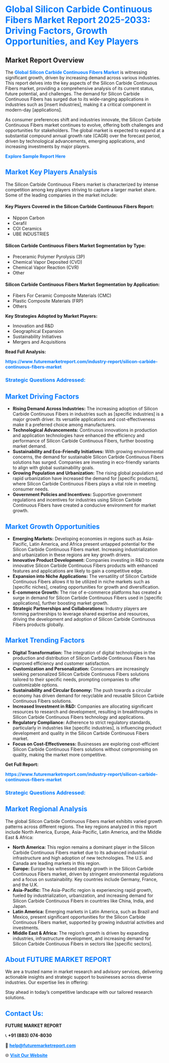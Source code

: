 <h1 style="color: #007BFF;">Global Silicon Carbide Continuous Fibers Market Report 2025-2033: Driving Factors, Growth Opportunities, and Key Players</h1>

<section id="overview">
<h2>Market Report Overview</h2>
<p>The <a href="https://www.futuremarketreport.com/industry-report/silicon-carbide-continuous-fibers-market" style="color: #007BFF; text-decoration: none;"><strong>Global Silicon Carbide Continuous Fibers Market</strong></a> is witnessing significant growth, driven by increasing demand across various industries. This report delves into the key aspects of the Silicon Carbide Continuous Fibers market, providing a comprehensive analysis of its current status, future potential, and challenges. The demand for Silicon Carbide Continuous Fibers has surged due to its wide-ranging applications in industries such as [insert industries], making it a critical component in modern-day [applications].</p>
<p>As consumer preferences shift and industries innovate, the Silicon Carbide Continuous Fibers market continues to evolve, offering both challenges and opportunities for stakeholders. The global market is expected to expand at a substantial compound annual growth rate (CAGR) over the forecast period, driven by technological advancements, emerging applications, and increasing investments by major players.</p>
</section>

<section id="overview">
<p><a href="https://www.futuremarketreport.com/request-sample/reportId=114821" style="color: #007BFF; text-decoration: none;"><strong>Explore Sample Report Here</strong></a></p>
</section>

<section id="key-players">
<h2 style="color: #007BFF;">Market Key Players Analysis</h2>
<p>The Silicon Carbide Continuous Fibers market is characterized by intense competition among key players striving to capture a larger market share. Some of the leading companies in the market include:</p>
<h4>Key Players Covered in the Silicon Carbide Continuous Fibers Report:</h4>
<ul><li>Nippon Carbon</li><li>Cerafil</li><li>COI Ceramics</li><li>UBE INDUSTRIES</li></ul>
<h4>Silicon Carbide Continuous Fibers Market Segmentation by Type:</h4>
<ul><li>Preceramic Polymer Pyrolysis (3P)</li><li>Chemical Vapor Deposited (CVD)</li><li>Chemical Vapor Reaction (CVR)</li><li>Other</li></ul>

<h4>Silicon Carbide Continuous Fibers Market Segmentation by Application:</h4>
<ul><li>Fibers For Ceramic Composite Materials (CMC)</li><li>Plastic Composite Materials (FRP)</li><li>Others</li></ul>
<p><strong>Key Strategies Adopted by Market Players:</strong></p>
<ul>
<li>Innovation and R&D</li>
<li>Geographical Expansion</li>
<li>Sustainability Initiatives</li>
<li>Mergers and Acquisitions</li>
</ul>
</section>

<section>
<p><strong>Read Full Analysis: </strong></p><a href="https://www.futuremarketreport.com/industry-report/silicon-carbide-continuous-fibers-market" style="color: #007BFF; text-decoration: none;"><strong>https://www.futuremarketreport.com/industry-report/silicon-carbide-continuous-fibers-market</strong></a>
<h3 style="color: #007BFF;">Strategic Questions Addressed:</h3>
</section>

<section id="driving-factors">
<h2 style="color: #007BFF;">Market Driving Factors</h2>
<ul>
<li><strong>Rising Demand Across Industries:</strong> The increasing adoption of Silicon Carbide Continuous Fibers in industries such as [specific industries] is a major growth driver. Its versatile applications and cost-effectiveness make it a preferred choice among manufacturers.</li>
<li><strong>Technological Advancements:</strong> Continuous innovations in production and application technologies have enhanced the efficiency and performance of Silicon Carbide Continuous Fibers, further boosting market demand.</li>
<li><strong>Sustainability and Eco-Friendly Initiatives:</strong> With growing environmental concerns, the demand for sustainable Silicon Carbide Continuous Fibers solutions has surged. Companies are investing in eco-friendly variants to align with global sustainability goals.</li>
<li><strong>Growing Population and Urbanization:</strong> The rising global population and rapid urbanization have increased the demand for [specific products], where Silicon Carbide Continuous Fibers plays a vital role in meeting consumer needs.</li>
<li><strong>Government Policies and Incentives:</strong> Supportive government regulations and incentives for industries using Silicon Carbide Continuous Fibers have created a conducive environment for market growth.</li>
</ul>
</section>

<section id="growth-opportunities">
<h2 style="color: #007BFF;">Market Growth Opportunities</h2>
<ul>
<li><strong>Emerging Markets:</strong> Developing economies in regions such as Asia-Pacific, Latin America, and Africa present untapped potential for the Silicon Carbide Continuous Fibers market. Increasing industrialization and urbanization in these regions are key growth drivers.</li>
<li><strong>Innovative Product Development:</strong> Companies investing in R&D to create innovative Silicon Carbide Continuous Fibers products with enhanced features and applications are likely to gain a competitive edge.</li>
<li><strong>Expansion into Niche Applications:</strong> The versatility of Silicon Carbide Continuous Fibers allows it to be utilized in niche markets such as [specific niches], creating opportunities for growth and diversification.</li>
<li><strong>E-commerce Growth:</strong> The rise of e-commerce platforms has created a surge in demand for Silicon Carbide Continuous Fibers used in [specific applications], further boosting market growth.</li>
<li><strong>Strategic Partnerships and Collaborations:</strong> Industry players are forming partnerships to leverage shared expertise and resources, driving the development and adoption of Silicon Carbide Continuous Fibers products globally.</li>
</ul>
</section>

<section id="trending-factors">
<h2 style="color: #007BFF;">Market Trending Factors</h2>
<ul>
<li><strong>Digital Transformation:</strong> The integration of digital technologies in the production and distribution of Silicon Carbide Continuous Fibers has improved efficiency and customer satisfaction.</li>
<li><strong>Customization and Personalization:</strong> Consumers are increasingly seeking personalized Silicon Carbide Continuous Fibers solutions tailored to their specific needs, prompting companies to offer customizable options.</li>
<li><strong>Sustainability and Circular Economy:</strong> The push towards a circular economy has driven demand for recyclable and reusable Silicon Carbide Continuous Fibers solutions.</li>
<li><strong>Increased Investment in R&D:</strong> Companies are allocating significant resources to research and development, resulting in breakthroughs in Silicon Carbide Continuous Fibers technology and applications.</li>
<li><strong>Regulatory Compliance:</strong> Adherence to strict regulatory standards, particularly in industries like [specific industries], is influencing product development and quality in the Silicon Carbide Continuous Fibers market.</li>
<li><strong>Focus on Cost-Effectiveness:</strong> Businesses are exploring cost-efficient Silicon Carbide Continuous Fibers solutions without compromising on quality, making the market more competitive.</li>
</ul>
</section>

<section>
<p><strong>Get Full Report: </strong></p><a href="https://www.futuremarketreport.com/industry-report/silicon-carbide-continuous-fibers-market" style="color: #007BFF; text-decoration: none;"><strong>https://www.futuremarketreport.com/industry-report/silicon-carbide-continuous-fibers-market</strong></a>
<h3 style="color: #007BFF;">Strategic Questions Addressed:</h3>
</section>


<section id="regional-analysis">
<h2 style="color: #007BFF;">Market Regional Analysis</h2>
<p>The global Silicon Carbide Continuous Fibers market exhibits varied growth patterns across different regions. The key regions analyzed in this report include North America, Europe, Asia-Pacific, Latin America, and the Middle East & Africa:</p>
<ul>
<li><strong>North America:</strong> This region remains a dominant player in the Silicon Carbide Continuous Fibers market due to its advanced industrial infrastructure and high adoption of new technologies. The U.S. and Canada are leading markets in this region.</li>
<li><strong>Europe:</strong> Europe has witnessed steady growth in the Silicon Carbide Continuous Fibers market, driven by stringent environmental regulations and a focus on sustainability. Key countries include Germany, France, and the U.K.</li>
<li><strong>Asia-Pacific:</strong> The Asia-Pacific region is experiencing rapid growth, fueled by industrialization, urbanization, and increasing demand for Silicon Carbide Continuous Fibers in countries like China, India, and Japan.</li>
<li><strong>Latin America:</strong> Emerging markets in Latin America, such as Brazil and Mexico, present significant opportunities for the Silicon Carbide Continuous Fibers market, supported by growing industrial activities and investments.</li>
<li><strong>Middle East & Africa:</strong> The region’s growth is driven by expanding industries, infrastructure development, and increasing demand for Silicon Carbide Continuous Fibers in sectors like [specific sectors].</li>
</ul>
</section>

<footer>
<h2 style="color: #007BFF;">About FUTURE MARKET REPORT</h2>
<p>We are a trusted name in market research and advisory services, delivering actionable insights and strategic support to businesses across diverse industries. Our expertise lies in offering:</p>

<p>Stay ahead in today’s competitive landscape with our tailored research solutions.</p>

<h2 style="color: #007BFF;">Contact Us:</h2>
<p><strong>FUTURE MARKET REPORT</strong></p>
<p>📞 <strong>+91 (883) 074-8030</strong></p>
<p>📧 <strong><a href="mailto:help@futuremarketreport.com" style="color: #007BFF;">help@futuremarketreport.com</a></strong></p>
<p>🌐 <strong><a href="https://www.futuremarketreport.com/" style="color: #007BFF;">Visit Our Website</a></strong></p>
</footer>